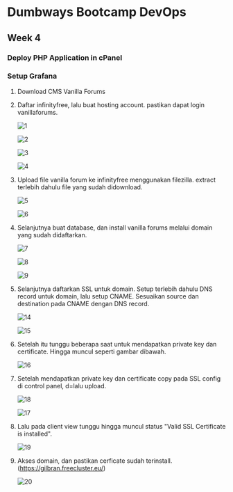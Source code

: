 # Dumbways Bootcamp DevOps
## Week 4
### Deploy PHP Application in cPanel

### Setup Grafana


1. Download CMS Vanilla Forums
2. Daftar infinityfree, lalu buat hosting account. pastikan dapat login vanillaforums.
   
   ![1]()

   ![2]()

   ![3]()

   ![4]()
    
3. Upload file vanilla forum ke infinityfree menggunakan filezilla. extract terlebih dahulu file yang sudah didownload.

    ![5]()

    ![6]()

4. Selanjutnya buat database, dan install vanilla forums melalui domain yang sudah didaftarkan.
   
   ![7]()

   ![8]()

   ![9]()

5. Selanjutnya daftarkan SSL untuk domain. Setup terlebih dahulu DNS record untuk domain, lalu setup CNAME. Sesuaikan source dan destination pada CNAME dengan DNS record.
   
   ![14]()

   ![15]()

6. Setelah itu tunggu beberapa saat untuk mendapatkan private key dan certificate. Hingga muncul seperti gambar dibawah.
   
   ![16]()

7. Setelah mendapatkan private key dan certificate copy pada SSL config di control panel, d=lalu upload.
   
   ![18]()

   ![17]()

8. Lalu pada client view tunggu hingga muncul status "Valid SSL Certificate is installed".

    ![19]()

9. Akses domain, dan pastikan cerficate sudah terinstall. (https://gilbran.freecluster.eu/)
    
    ![20]()
